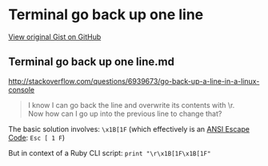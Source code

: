 # Terminal go back up one line

[View original Gist on GitHub](https://gist.github.com/Integralist/40f9f61537b2f7d471a6)

## Terminal go back up one line.md

http://stackoverflow.com/questions/6939673/go-back-up-a-line-in-a-linux-console

> I know I can go back the line and overwrite its contents with \r.  
Now how can I go up into the previous line to change that?

The basic solution involves: `\x1B[1F` (which effectively is an [ANSI Escape Code](http://en.wikipedia.org/wiki/ANSI_escape_code): `Esc [ 1 F`)

But in context of a Ruby CLI script: `print "\r\x1B[1F\x1B[1F"`

